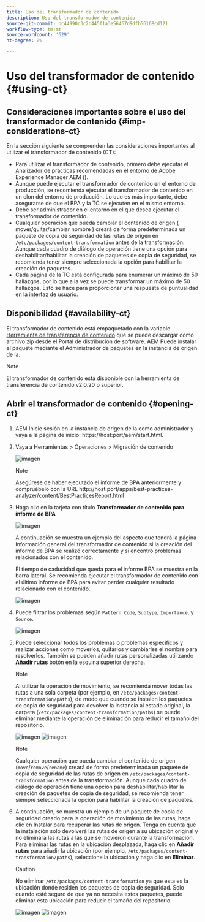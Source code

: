 ```yaml
---
title: Uso del transformador de contenido
description: Uso del transformador de contenido
source-git-commit: bc44990c3c2b445f1a3e56467d9dfb56168cd121
workflow-type: tm+mt
source-wordcount: '629'
ht-degree: 2%

---
```


# Uso del transformador de contenido {#using-ct}

## Consideraciones importantes sobre el uso del transformador de contenido {#imp-considerations-ct}

En la sección siguiente se comprenden las consideraciones importantes al utilizar el transformador de contenido (CT):

* Para utilizar el transformador de contenido, primero debe ejecutar el Analizador de prácticas recomendadas en el entorno de Adobe Experience Manager AEM ().
* Aunque puede ejecutar el transformador de contenido en el entorno de producción, se recomienda ejecutar el transformador de contenido en un clon del entorno de producción. Lo que es más importante, debe asegurarse de que el BPA y la TC se ejecuten en el mismo entorno.
* Debe ser administrador en el entorno en el que desea ejecutar el transformador de contenido.
* Cualquier operación que pueda cambiar el contenido de origen ( mover/quitar/cambiar nombre ) creará de forma predeterminada un paquete de copia de seguridad de las rutas de origen en `/etc/packages/content-transformation` antes de la transformación. Aunque cada cuadro de diálogo de operación tiene una opción para deshabilitar/habilitar la creación de paquetes de copia de seguridad, se recomienda tener siempre seleccionada la opción para habilitar la creación de paquetes.
* Cada página de la TC está configurada para enumerar un máximo de 50 hallazgos, por lo que a la vez se puede transformar un máximo de 50 hallazgos. Esto se hace para proporcionar una respuesta de puntualidad en la interfaz de usuario.

## Disponibilidad {#availability-ct}

El transformador de contenido está empaquetado con la variable [Herramienta de transferencia de contenido](/help/journey-migration/content-transfer-tool/using-content-transfer-tool/getting-started-content-transfer-tool.md) que se puede descargar como archivo zip desde el Portal de distribución de software. AEM Puede instalar el paquete mediante el Administrador de paquetes en la instancia de origen de la.

>[!NOTE]
>El transformador de contenido está disponible con la herramienta de transferencia de contenido v2.0.20 o superior.

## Abrir el transformador de contenido {#opening-ct}

1. AEM Inicie sesión en la instancia de origen de la como administrador y vaya a la página de inicio: https://host:port/aem/start.html.
1. Vaya a Herramientas > Operaciones > Migración de contenido

   ![imagen](/help/journey-migration/content-transformer/assets/ct-1.png)

   >[!NOTE]
   > Asegúrese de haber ejecutado el informe de BPA anteriormente y compruébelo con la URL http://host:port/apps/best-practices-analyzer/content/BestPracticesReport.html

1. Haga clic en la tarjeta con título **Transformador de contenido para informe de BPA**

   ![imagen](/help/journey-migration/content-transformer/assets/ct-2.png)

   A continuación se muestra un ejemplo del aspecto que tendrá la página Información general del transformador de contenido si la creación del informe de BPA se realizó correctamente y si encontró problemas relacionados con el contenido.

   El tiempo de caducidad que queda para el informe BPA se muestra en la barra lateral. Se recomienda ejecutar el transformador de contenido con el último informe de BPA para evitar perder cualquier resultado relacionado con el contenido.

   ![imagen](/help/journey-migration/content-transformer/assets/ct-3.png)

1. Puede filtrar los problemas según `Pattern Code`, `Subtype`, `Importance`, y `Source`.

   ![imagen](/help/journey-migration/content-transformer/assets/ct-4.png)

1. Puede seleccionar todos los problemas o problemas específicos y realizar acciones como moverlos, quitarlos y cambiarles el nombre para resolverlos. También se pueden añadir rutas personalizadas utilizando **Añadir rutas** botón en la esquina superior derecha.

   >[!NOTE]
   > Al utilizar la operación de movimiento, se recomienda mover todas las rutas a una sola carpeta (por ejemplo, en `/etc/packages/content-transformation/paths`), de modo que cuando se instalen los paquetes de copia de seguridad para devolver la instancia al estado original, la carpeta (`/etc/packages/content-transformation/paths`) se puede eliminar mediante la operación de eliminación para reducir el tamaño del repositorio.

   ![imagen](/help/journey-migration/content-transformer/assets/ct-5.png)
   ![imagen](/help/journey-migration/content-transformer/assets/ct-6.png)

   >[!NOTE]
   > Cualquier operación que pueda cambiar el contenido de origen (`move`/`remove`/`rename`) creará de forma predeterminada un paquete de copia de seguridad de las rutas de origen en `/etc/packages/content-transformation` antes de la transformación. Aunque cada cuadro de diálogo de operación tiene una opción para deshabilitar/habilitar la creación de paquetes de copia de seguridad, se recomienda tener siempre seleccionada la opción para habilitar la creación de paquetes.

1. A continuación, se muestra un ejemplo de un paquete de copia de seguridad creado para la operación de movimiento de las rutas, haga clic en Instalar para recuperar las rutas de origen. Tenga en cuenta que la instalación solo devolverá las rutas de origen a su ubicación original y no eliminará las rutas a las que se movieron durante la transformación. Para eliminar las rutas en la ubicación desplazada, haga clic en **Añadir rutas** para añadir la ubicación (por ejemplo, `/etc/packages/content-transformation/paths`), seleccione la ubicación y haga clic en **Eliminar**.

   >[!CAUTION]
   > No eliminar `/etc/packages/content-transformation` ya que esta es la ubicación donde residen los paquetes de copia de seguridad. Solo cuando esté seguro de que ya no necesita estos paquetes, puede eliminar esta ubicación para reducir el tamaño del repositorio.

   ![imagen](/help/journey-migration/content-transformer/assets/ct-7.png)
   ![imagen](/help/journey-migration/content-transformer/assets/ct-8.png)
